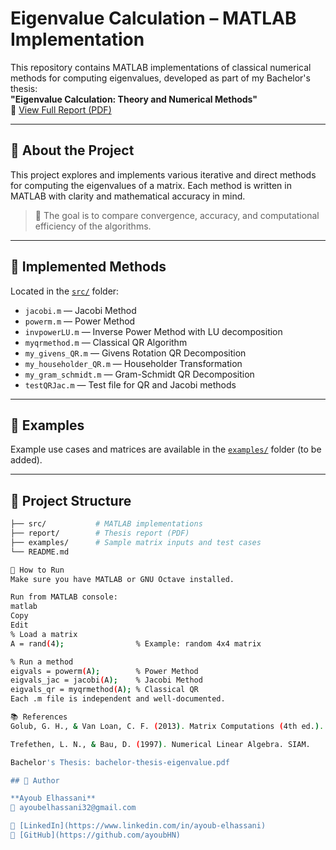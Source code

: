 # Eigenvalue Calculation – MATLAB Implementation

This repository contains MATLAB implementations of classical numerical methods for computing eigenvalues, developed as part of my Bachelor's thesis:  
**"Eigenvalue Calculation: Theory and Numerical Methods"**  
📄 [View Full Report (PDF)](./report/bachelor-thesis-eigenvalue.pdf)

---

## 📌 About the Project

This project explores and implements various iterative and direct methods for computing the eigenvalues of a matrix. Each method is written in MATLAB with clarity and mathematical accuracy in mind.

> 🧠 The goal is to compare convergence, accuracy, and computational efficiency of the algorithms.

---

## 🧮 Implemented Methods

Located in the [`src/`](./src) folder:

- `jacobi.m` — Jacobi Method
- `powerm.m` — Power Method
- `invpowerLU.m` — Inverse Power Method with LU decomposition
- `myqrmethod.m` — Classical QR Algorithm
- `my_givens_QR.m` — Givens Rotation QR Decomposition
- `my_householder_QR.m` — Householder Transformation
- `my_gram_schmidt.m` — Gram-Schmidt QR Decomposition
- `testQRJac.m` — Test file for QR and Jacobi methods

---

## 🧪 Examples

Example use cases and matrices are available in the [`examples/`](./examples) folder (to be added).

---

## 📁 Project Structure

```bash
├── src/           # MATLAB implementations
├── report/        # Thesis report (PDF)
├── examples/      # Sample matrix inputs and test cases
└── README.md

🚀 How to Run
Make sure you have MATLAB or GNU Octave installed.

Run from MATLAB console:
matlab
Copy
Edit
% Load a matrix
A = rand(4);                % Example: random 4x4 matrix

% Run a method
eigvals = powerm(A);        % Power Method
eigvals_jac = jacobi(A);    % Jacobi Method
eigvals_qr = myqrmethod(A); % Classical QR
Each .m file is independent and well-documented.

📚 References
Golub, G. H., & Van Loan, C. F. (2013). Matrix Computations (4th ed.). Johns Hopkins University Press.

Trefethen, L. N., & Bau, D. (1997). Numerical Linear Algebra. SIAM.

Bachelor's Thesis: bachelor-thesis-eigenvalue.pdf

## 👤 Author

**Ayoub Elhassani**  
📧 ayoubelhassani32@gmail.com  

🔗 [LinkedIn](https://www.linkedin.com/in/ayoub-elhassani)  
🔗 [GitHub](https://github.com/ayoubHN)


